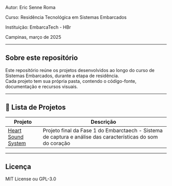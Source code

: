 Autor: Eric Senne Roma

Curso: Residência Tecnológica em Sistemas Embarcados

Instituição: EmbarcaTech - HBr

Campinas, março de 2025

---

## Sobre este repositório

Este repositório reúne os projetos desenvolvidos ao longo do curso de Sistemas Embarcados, durante a etapa de residência.  
Cada projeto tem sua própria pasta, contendo o código-fonte, documentação e recursos visuais.

---

## 📂 Lista de Projetos

| Projeto | Descrição |
|---------|-----------|
| [Heart Sound System](./projetos/heart_sound_system/) | Projeto final da Fase 1 do Embarctaech -  Sistema de captura e análise das características do som do coração
---

## Licença

MIT License ou GPL-3.0
